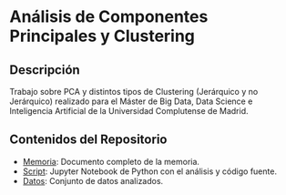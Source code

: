 # Análisis de Componentes Principales y Clustering

## Descripción
Trabajo sobre PCA y distintos tipos de Clustering (Jerárquico y no Jerárquico) realizado para el Máster de Big Data, Data Science e Inteligencia Artificial de la Universidad Complutense de Madrid.

## Contenidos del Repositorio
- [Memoria](Adriana_Acero.pdf): Documento completo de la memoria.
- [Script](notebook.ipynb): Jupyter Notebook de Python con el análisis y código fuente.
- [Datos](penguins_clean.csv): Conjunto de datos analizados.
